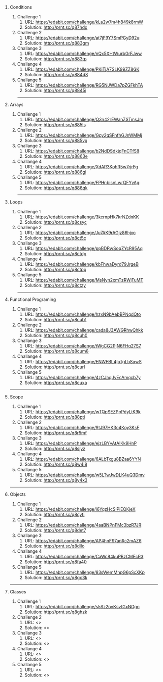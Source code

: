 
  1. Conditions
     1. Challenge 1
         1. URL: <https://edabit.com/challenge/kLa2w7m4h849k8rmW>
         2. Solution: <http://prnt.sc/q87hdo>
     2. Challenge 2
         1. URL: <https://edabit.com/challenge/at7jF9Y7SmPGyD92u>
         2. Solution: <http://prnt.sc/q883gm>
     3. Challange 3
         1. URL: <https://edabit.com/challenge/nQx5XHtWurbGrFJww>
         2. Solution: <http://prnt.sc/q883tp>
     4. Challange 4
         1. URL: <https://edabit.com/challenge/PKiTjA7SLK99ZZ8GK>
         2. Solution: <http://prnt.sc/q884d8>
     5. Challange 5
         1. URL: <https://edabit.com/challenge/RG5NJWDa7pZGFkhTA>
         2. Solution: <http://prnt.sc/q8845i> 
        ***
 
 2. Arrays
     1. Challenge 1
         1. URL: <https://edabit.com/challenge/Q3n42rEWanZSTmsJm> 
         2. Solution: <http://prnt.sc/q885ls> 
     2. Challenge 2
         1. URL: <https://edabit.com/challenge/Gpy2qSFnfhGJnWMMj>
         2. Solution: <http://prnt.sc/q885vg>
     3. Challange 3
         1. URL: <https://edabit.com/challenge/b2NdDSdkjqFnCTfS8>
         2. Solution: <http://prnt.sc/q8863e>
     4. Challange 4
         1. URL: <https://edabit.com/challenge/XdAR3KohR5w7rjrFg>
         2. Solution: <http://prnt.sc/q886gi>
     5. Challange 5
         1. URL: <https://edabit.com/challenge/FPHnbisnLwrQFYyAg>
         2. Solution: <http://prnt.sc/q886qk>
         ***

  3. Loops
      1. Challenge 1
         1. URL: <https://edabit.com/challenge/3kcrnpHk7krNZdnKK> 
         2. Solution: <http://prnt.sc/q8csyc> 
      2. Challenge 2
         1. URL: <https://edabit.com/challenge/Ju7AK9rAGjz86hjxo>
         2. Solution: <http://prnt.sc/q8ct5c>
      3. Challange 3
         1. URL: <https://edabit.com/challenge/ppBDRwSoqZYcR95Aq>
         2. Solution: <http://prnt.sc/q8ctdp>
      4. Challange 4
         1. URL: <https://edabit.com/challenge/kbFhwaDyrd79JrgeB>
         2. Solution: <http://prnt.sc/q8ctpg>
      5. Challange 5
         1. URL: <https://edabit.com/challenge/MsNyn2xmTzRWjFuMT>
         2. Solution: <http://prnt.sc/q8ctzy>  
          ***
  4. Functional Programing
      1. Challenge 1
         1. URL: <https://edabit.com/challenge/hzxN9bAebBPNqdQto> 
         2. Solution: <http://prnt.sc/q8cub1> 
      2. Challenge 2
         1. URL: <https://edabit.com/challenge/cada8J3AWGRhwQhkk>
         2. Solution: <http://prnt.sc/q8cuh0>
      3. Challange 3
         1. URL: <https://edabit.com/challenge/tWgCG2PjN6FHq27S7>
         2. Solution: <http://prnt.sc/q8cum8>
      4. Challange 4
         1. URL: <https://edabit.com/challenge/ENWFBL4jbTgLbSqwS>
         2. Solution: <http://prnt.sc/q8curl>
      5. Challange 5
         1. URL: <https://edabit.com/challenge/4zCJaqJvEcAmqcb7y>
         2. Solution: <http://prnt.sc/q8cuxa>
        ***

  5. Scope
      1. Challenge 1
         1. URL: <https://edabit.com/challenge/wTQpSEZPpPdyLtK9k> 
         2. Solution: <http://prnt.sc/q88pti> 
      2. Challenge 2
         1. URL: <https://edabit.com/challenge/9tJ97HK3c4Koy3KsF>
         2. Solution: <http://prnt.sc/q8r5mf>
      3. Challange 3
         1. URL: <https://edabit.com/challenge/ejzLBYvAtAiKk9HnP>
         2. Solution: <http://prnt.sc/q8sjyz>
      4. Challange 4
         1. URL: <https://edabit.com/challenge/6ALbTxgu8BZaa6YYN>
         2. Solution: <http://prnt.sc/q8w4i8>
      5. Challange 5
         1. URL: <https://edabit.com/challenge/w5LTwJwDLK4uQ3Dmv>
         2. Solution: <http://prnt.sc/q8y4x3>    
       ***

  6. Objects
      1. Challenge 1
         1. URL: <https://edabit.com/challenge/i6YqzHcSiPiEQKjeX> 
         2. Solution: <http://prnt.sc/q8cyti> 
      2. Challenge 2
         1. URL: <https://edabit.com/challenge/4aaBNPnFMc3bzR7JR>
         2. Solution: <http://prnt.sc/q8det7>
      3. Challange 3
         1. URL: <https://edabit.com/challenge/AP4hnF97anRc2mAZ6>
         2. Solution: <http://prnt.sc/q8dllo>
      4. Challange 4
         1. URL: <https://edabit.com/challenge/CaWc84kuPBzCMEcR3>
         2. Solution: <http://prnt.sc/q8fa40>
      5. Challange 5
         1. URL: <https://edabit.com/challenge/83sWemMhpG6pScXKp>
         2. Solution: <http://prnt.sc/q8gc3k>
      ***

  7. Classes
      1. Challenge 1
         1. URL: <https://edabit.com/challenge/s5Sz2ovKsvtGxNGgn> 
         2. Solution: <http://prnt.sc/q8ghzk> 
      2. Challenge 2
         1. URL: <>
         2. Solution: <>
      3. Challange 3
         1. URL: <>
         2. Solution: <>
      4. Challange 4
         1. URL: <>
         2. Solution: <>
      5. Challange 5
         1. URL: <>
         2. Solution: <>            
